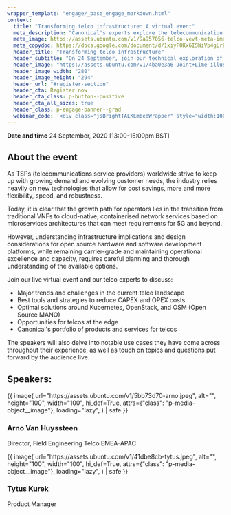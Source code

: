 ```yaml
---
wrapper_template: "engage/_base_engage_markdown.html"
context:
  title: "Transforming telco infrastructure: A virtual event"
  meta_description: "Canonical's experts explore the telecommunication industry's latest technologies. Join us live on 24 September 2020."
  meta_image: https://assets.ubuntu.com/v1/9a957056-telco-vevt-meta-image.png
  meta_copydoc: https://docs.google.com/document/d/1xiyF0Kx6ISWiVp4gLrEYtwyaMo5iKPU01Vxq3SSb5lU/edit#
  header_title: "Transforming telco infrastructure"
  header_subtitle: "On 24 September, join our technical exploration of the industry’s latest technologies"
  header_image: "https://assets.ubuntu.com/v1/4ba0e3a6-Joint+Lime-illustration-white.svg"
  header_image_width: "280"
  header_image_height: "294"
  header_url: "#register-section"
  header_cta: Register now
  header_cta_class: p-button--positive
  header_cta_all_sizes: true
  header_class: p-engage-banner--grad
  webinar_code: '<div class="jsBrightTALKEmbedWrapper" style="width:100%; height:100%; position:relative;background: #ffffff;"><script class="jsBrightTALKEmbedConfig" type="application/json">{ "channelId" : 6793, "language": "en-US", "commId" : 433508, "displayMode" : "standalone", "height" : "auto" }</script><script src="https://www.brighttalk.com/clients/js/player-embed/player-embed.js" class="jsBrightTALKEmbed"></script></div>'
---
```


**Date and time**
24 September, 2020
[13:00-15:00pm BST]

## About the event

As TSPs (telecommunications service providers) worldwide strive to keep up with growing demand and evolving customer needs, the industry relies heavily on new technologies that allow for cost savings, more and more flexibility, speed, and robustness.

Today, it is clear that the growth path for operators lies in the transition from traditional VNFs to cloud-native, containerised network services based on microservices architectures that can meet requirements for 5G and beyond.

However, understanding infrastructure implications and design considerations for open source hardware and software development platforms, while remaining carrier-grade and maintaining operational excellence and capacity, requires careful planning and thorough understanding of the available options.

Join our live virtual event and our telco experts to discuss:

<ul class="p-list">
  <li class="p-list__item is-ticked">Major trends and challenges in the current telco landscape</li>
  <li class="p-list__item is-ticked">Best tools and strategies to reduce CAPEX and OPEX costs</li>
  <li class="p-list__item is-ticked">Optimal solutions around Kubernetes, OpenStack, and OSM (Open Source MANO)</li>
  <li class="p-list__item is-ticked">Opportunities for telcos at the edge</li>
  <li class="p-list__item is-ticked">Canonical's portfolio of products and services for telcos</li>
</ul>

The speakers will also delve into notable use cases they have come across throughout their experience, as well as touch on topics and questions put forward by the audience live.

## Speakers:

<div class="p-media-object--large">
  {{
    image(
      url="https://assets.ubuntu.com/v1/5bb73d70-arno.jpeg",
      alt="",
      height="100",
      width="100",
      hi_def=True,
      attrs={"class": "p-media-object__image"},
      loading="lazy",
    ) | safe
  }}
  <div class="p-media-object__details">
    <h3 class="u-no-margin--bottom">Arno Van Huyssteen</h3>
    <p>Director, Field Engineering Telco EMEA-APAC</p>
  </div>
</div>

<div class="p-media-object--large">
  {{
    image(
      url="https://assets.ubuntu.com/v1/41dbe8cb-tytus.jpeg",
      alt="",
      height="100",
      width="100",
      hi_def=True,
      attrs={"class": "p-media-object__image"},
      loading="lazy",
    ) | safe
  }}
  <div class="p-media-object__details">
    <h3 class="u-no-margin--bottom">Tytus Kurek</h3>
    <p>Product Manager</p>
  </div>
</div>
